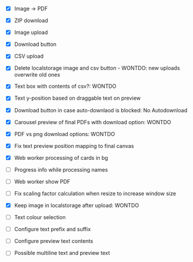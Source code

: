 - [x] Image -> PDF
- [x] ZIP download
- [x] Image upload
- [x] Download button
- [x] CSV upload
- [x] Delete localstorage image and csv button - WONTDO: new uploads overwrite old ones
- [x] Text box with contents of csv?: WONTDO
- [x] Text y-position based on draggable text on preview
- [x] Download button in case auto-downlaod is blocked: No Autodownload
- [x] Carousel preview of final PDFs with download option: WONTDO
- [x] PDF vs png download options: WONTDO
- [x] Fix text preview position mapping to final canvas
- [x] Web worker processing of cards in bg
- [ ] Progress info while processing names
- [ ] Web worker show PDF
- [ ] Fix scaling factor calculation when resize to increase window size
- [x] Keep image in localstorage after upload: WONTDO
- [ ] Text colour selection
- [ ] Configure text prefix and suffix
- [ ] Configure preview text contents
- [ ] Possible multiline text and preview text

